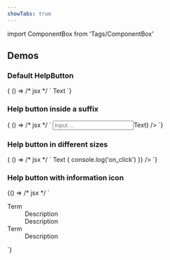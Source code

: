 ```yaml
---
showTabs: true
---
```


import ComponentBox from 'Tags/ComponentBox'

## Demos

### Default HelpButton

<ComponentBox data-visual-test="help-button-default">
	{
	() => /* jsx */ `
<HelpButton>
	Text
</HelpButton>
`}
</ComponentBox>

### Help button inside a suffix

<ComponentBox data-visual-test="help-button-suffix">
	{
	() => /* jsx */ `
<Input
	size={10}
	placeholder="Input ..."
	suffix={<HelpButton title="Custom title">Text</HelpButton>}
/>
`}
</ComponentBox>

### Help button in different sizes

<ComponentBox data-visual-test="help-button-sizes">
	{
	() => /* jsx */ `
<HelpButton title="Custom title">Text</HelpButton>
<HelpButton
	size="small"
	left
	on_click={() => {
    	console.log('on_click')
	}}
/>
`}
</ComponentBox>

### Help button with information icon

<ComponentBox>
	{() => /* jsx */ `
<HelpButton icon="information" tooltip="More info">
	<Dl>
		<Dt>Term</Dt>
		<Dd>Description</Dd>
		<Dd>Description</Dd>
    	<Dt>Term</Dt>
    	<Dd>Description</Dd>
    </Dl>
</HelpButton>
`}
</ComponentBox>
